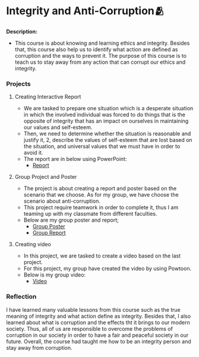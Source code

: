 # Integrity and Anti-Corruption🫂
**Description:**
- This course is about knowing and learning ethics and integrity. Besides that, this course also help us to identify what action are defined as corruption and the ways to prevent it. The purpose of this course is to teach us to stay away from any action that can corrupt our ethics and integrity.

### Projects
1) Creating Interactive Report
   - We are tasked to prepare one situation which is a desperate situation in which the involved individual was forced to do things that is the opposite of integrity that has an impact on ourselves in maintaining our values and self-esteem. 
   - Then, we need to determine whether the situation is reasonable and justify it, 2, describe the values of self-esteem that are lost based on the situation, and universal values that we must have in order to avoid it.
   - The report are in below using PowerPoint:
     - [Report](https://github.com/cxchew/ULRS1032-10/blob/main/projects/Interactive%20Report%20CHEW%20CHIU%20XIAN%20A23CS0061.pdf)
  
2) Group Project and Poster
   - The project is about creating a report and poster based on the scenario that we choose. As for my group, we have choose the scenario about anti-corruption.
   - This project require teamwork in order to complete it, thus I am teaming up with my classmate from different faculties.
   - Below are my group poster and report;
     - [Group Poster](https://github.com/cxchew/ULRS1032-10/blob/main/projects/ULRS1032-10%20(2).pdf)
     - [Group Report](https://github.com/cxchew/ULRS1032-10/blob/main/projects/report%20(1).docx)

3) Creating video
   - In this project, we are tasked to create a video based on the last project.
   - For this project, my group have created the video by using Powtoon.
   - Below is my group video:
      - [Video](https://www.youtube.com/watch?app=desktop&v=8E7q_TZCW7w&embeds_referring_euri=https%3A%2F%2Fwww.powtoon.com%2F&embeds_referring_origin=https%3A%2F%2Fwww.powtoon.com&source_ve_path=Mjg2NjY&feature=emb_logo)

### Reflection
I have learned many valuable lessons from this course such as the true meaning of integrity and what action define as integrity. Besides that, I also learned about what is corruption and the effects tht it brings to our modern society. Thus, all of us are responsible to overcome the problems of corruption in our society in order to have a fair and peaceful society in our future. Overall, the course had taught me how to be an integrity person and stay away from corruption.
